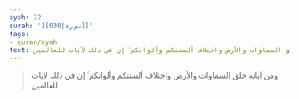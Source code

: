 ```yaml
---
ayah: 22
surah: '[[030|سورة]]'
tags:
- quran/ayah
text: ومن آياته خلق السماوات والأرض واختلاف ألسنتكم وألوانكم ۚ إن في ذلك لآيات للعالمين
---
```

> ومن آياته خلق السماوات والأرض واختلاف ألسنتكم وألوانكم ۚ إن في ذلك لآيات للعالمين
